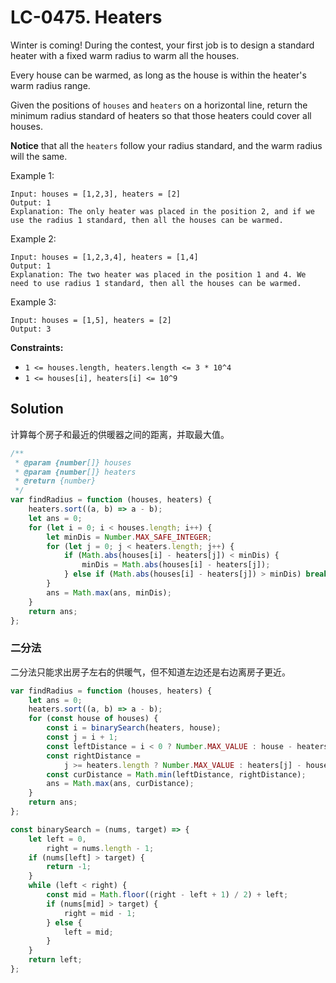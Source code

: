 # LC-0475. Heaters

Winter is coming! During the contest, your first job is to design a standard heater with a fixed warm radius to warm all the houses.

Every house can be warmed, as long as the house is within the heater's warm radius range.

Given the positions of `houses` and `heaters` on a horizontal line, return the minimum radius standard of heaters so that those heaters could cover all houses.

**Notice** that all the `heaters` follow your radius standard, and the warm radius will the same.

Example 1:

```
Input: houses = [1,2,3], heaters = [2]
Output: 1
Explanation: The only heater was placed in the position 2, and if we use the radius 1 standard, then all the houses can be warmed.
```

Example 2:

```
Input: houses = [1,2,3,4], heaters = [1,4]
Output: 1
Explanation: The two heater was placed in the position 1 and 4. We need to use radius 1 standard, then all the houses can be warmed.
```

Example 3:

```
Input: houses = [1,5], heaters = [2]
Output: 3
```

**Constraints:**

-   `1 <= houses.length, heaters.length <= 3 * 10^4`
-   `1 <= houses[i], heaters[i] <= 10^9`

## Solution

计算每个房子和最近的供暖器之间的距离，并取最大值。

```javascript
/**
 * @param {number[]} houses
 * @param {number[]} heaters
 * @return {number}
 */
var findRadius = function (houses, heaters) {
    heaters.sort((a, b) => a - b);
    let ans = 0;
    for (let i = 0; i < houses.length; i++) {
        let minDis = Number.MAX_SAFE_INTEGER;
        for (let j = 0; j < heaters.length; j++) {
            if (Math.abs(houses[i] - heaters[j]) < minDis) {
                minDis = Math.abs(houses[i] - heaters[j]);
            } else if (Math.abs(houses[i] - heaters[j]) > minDis) break;
        }
        ans = Math.max(ans, minDis);
    }
    return ans;
};
```

### 二分法

二分法只能求出房子左右的供暖气，但不知道左边还是右边离房子更近。

```javascript
var findRadius = function (houses, heaters) {
    let ans = 0;
    heaters.sort((a, b) => a - b);
    for (const house of houses) {
        const i = binarySearch(heaters, house);
        const j = i + 1;
        const leftDistance = i < 0 ? Number.MAX_VALUE : house - heaters[i];
        const rightDistance =
            j >= heaters.length ? Number.MAX_VALUE : heaters[j] - house;
        const curDistance = Math.min(leftDistance, rightDistance);
        ans = Math.max(ans, curDistance);
    }
    return ans;
};

const binarySearch = (nums, target) => {
    let left = 0,
        right = nums.length - 1;
    if (nums[left] > target) {
        return -1;
    }
    while (left < right) {
        const mid = Math.floor((right - left + 1) / 2) + left;
        if (nums[mid] > target) {
            right = mid - 1;
        } else {
            left = mid;
        }
    }
    return left;
};
```
